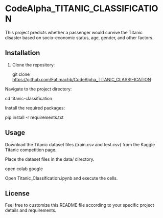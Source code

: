 # CodeAlpha_TITANIC_CLASSIFICATION
This project predicts whether a passenger would survive the Titanic disaster based on socio-economic status, age, gender, and other factors.

## Installation

1. Clone the repository:
   
   git clone https://github.com/Fatimachb/CodeAlpha_TITANIC_CLASSIFICATION
   
Navigate to the project directory:

cd titanic-classification

Install the required packages:

pip install -r requirements.txt

## Usage

Download the Titanic dataset files (train.csv and test.csv) from the Kaggle Titanic competition page.

Place the dataset files in the data/ directory.

open colab google

Open Titanic_Classification.ipynb and execute the cells.


## License

Feel free to customize this README file according to your specific project details and requirements.

